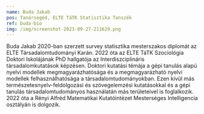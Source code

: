 ```yaml
---
name: Buda Jakab
pos: Tanársegéd, ELTE TáTK Statisztika Tanszék
ref: buda-bio
img: /img/screenshot-2023-09-27-211629.png
---
```

Buda Jakab 2020-ban szerzett survey statisztika mesterszakos diplomát az ELTE Társadalomtudományi Karán. 2022 óta az ELTE TáTK Szociológia Doktori Iskolájának PhD hallgatója az Interdiszciplináris társadalomkutatások képzésen. Doktori kutatási témája a gépi tanulás alapú nyelvi modellek megmagyarázhatósága és a megmagyarázható nyelvi modellek felhasználhatósága a társadalomtudományokban. Ezen kívül más természetesnyelv-feldolgozási és szövegelemzési kutatásokkal és a gépi tanulás társadalomtudományos használatán más területeivel is foglalkozik. 2022 óta a Rényi Alfréd Matematikai Kutatóintézet Mesterséges Intelligencia osztályán is dolgozik.
